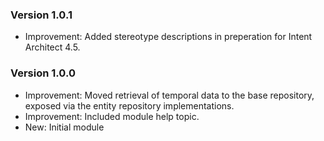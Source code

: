 ### Version 1.0.1

- Improvement: Added stereotype descriptions in preperation for Intent Architect 4.5. 

### Version 1.0.0

- Improvement: Moved retrieval of temporal data to the base repository, exposed via the entity repository implementations.
- Improvement: Included module help topic.
- New: Initial module
